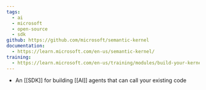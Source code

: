 ```yaml
---
tags:
  - ai
  - microsoft
  - open-source
  - sdk
github: https://github.com/microsoft/semantic-kernel
documentation:
  - https://learn.microsoft.com/en-us/semantic-kernel/
training:
  - https://learn.microsoft.com/en-us/training/modules/build-your-kernel/
---
```

- An [[SDK]] for building [[AI]] agents that can call your existing code